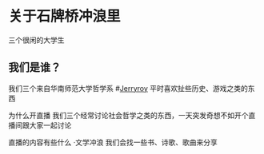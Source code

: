 
关于石牌桥冲浪里
================
三个很闲的大学生

我们是谁？
--------
我们三个来自华南师范大学哲学系
#[Jerryroy](https://space.bilibili.com/11905232) 平时喜欢扯些历史、游戏之类的东西   
                                                                       
为什么开直播
我们三个经常讨论社会哲学之类的东西，一天突发奇想不如开个直播间跟大家一起讨论

直播的内容有些什么
·文学冲浪
我们会找一些书、诗歌、歌曲来分享
